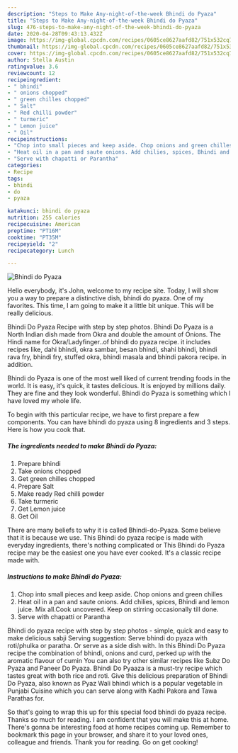 ```yaml
---
description: "Steps to Make Any-night-of-the-week Bhindi do Pyaza"
title: "Steps to Make Any-night-of-the-week Bhindi do Pyaza"
slug: 476-steps-to-make-any-night-of-the-week-bhindi-do-pyaza
date: 2020-04-28T09:43:13.432Z
image: https://img-global.cpcdn.com/recipes/0605ce8627aafd82/751x532cq70/bhindi-do-pyaza-recipe-main-photo.jpg
thumbnail: https://img-global.cpcdn.com/recipes/0605ce8627aafd82/751x532cq70/bhindi-do-pyaza-recipe-main-photo.jpg
cover: https://img-global.cpcdn.com/recipes/0605ce8627aafd82/751x532cq70/bhindi-do-pyaza-recipe-main-photo.jpg
author: Stella Austin
ratingvalue: 3.6
reviewcount: 12
recipeingredient:
- " bhindi"
- " onions chopped"
- " green chilles chopped"
- " Salt"
- " Red chilli powder"
- " turmeric"
- " Lemon juice"
- " Oil"
recipeinstructions:
- "Chop into small pieces and keep aside. Chop onions and green chilles"
- "Heat oil in a pan and saute onions. Add chilies, spices, Bhindi and lemon juice. Mix all.Cook uncovered. Keep on stirring occasionally till done."
- "Serve with chapatti or Parantha"
categories:
- Recipe
tags:
- bhindi
- do
- pyaza

katakunci: bhindi do pyaza 
nutrition: 255 calories
recipecuisine: American
preptime: "PT16M"
cooktime: "PT35M"
recipeyield: "2"
recipecategory: Lunch

---
```



![Bhindi do Pyaza](https://img-global.cpcdn.com/recipes/0605ce8627aafd82/751x532cq70/bhindi-do-pyaza-recipe-main-photo.jpg)

Hello everybody, it's John, welcome to my recipe site. Today, I will show you a way to prepare a distinctive dish, bhindi do pyaza. One of my favorites. This time, I am going to make it a little bit unique. This will be really delicious.

Bhindi Do Pyaza Recipe with step by step photos. Bhindi Do Pyaza is a North Indian dish made from Okra and double the amount of Onions. The Hindi name for Okra/Ladyfinger..of bhindi do pyaza recipe. it includes recipes like, dahi bhindi, okra sambar, besan bhindi, shahi bhindi, bhindi rava fry, bhindi fry, stuffed okra, bhindi masala and bhindi pakora recipe. in addition.

Bhindi do Pyaza is one of the most well liked of current trending foods in the world. It is easy, it's quick, it tastes delicious. It is enjoyed by millions daily. They are fine and they look wonderful. Bhindi do Pyaza is something which I have loved my whole life.


To begin with this particular recipe, we have to first prepare a few components. You can have bhindi do pyaza using 8 ingredients and 3 steps. Here is how you cook that.

<!--inarticleads1-->

##### The ingredients needed to make Bhindi do Pyaza:

1. Prepare  bhindi
1. Take  onions chopped
1. Get  green chilles chopped
1. Prepare  Salt
1. Make ready  Red chilli powder
1. Take  turmeric
1. Get  Lemon juice
1. Get  Oil


There are many beliefs to why it is called Bhindi-do-Pyaza. Some believe that it is because we use. This Bhindi do pyaza recipe is made with everyday ingredients, there&#39;s nothing complicated or This Bhindi do Pyaza recipe may be the easiest one you have ever cooked. It&#39;s a classic recipe made with. 

<!--inarticleads2-->

##### Instructions to make Bhindi do Pyaza:

1. Chop into small pieces and keep aside. Chop onions and green chilles
1. Heat oil in a pan and saute onions. Add chilies, spices, Bhindi and lemon juice. Mix all.Cook uncovered. Keep on stirring occasionally till done.
1. Serve with chapatti or Parantha


Bhindi do pyaza recipe with step by step photos - simple, quick and easy to make delicious sabji Serving suggestion: Serve bhindi do pyaza with roti/phulka or paratha. Or serve as a side dish with. In this Bhindi Do Pyaza recipe the combination of bhindi, onions and curd, perked up with the aromatic flavour of cumin You can also try other similar recipes like Subz Do Pyaza and Paneer Do Pyaza. Bhindi Do Pyaaza is a must-try recipe which tastes great with both rice and roti. Give this delicious preparation of Bhindi Do Pyaza, also known as Pyaz Wali bhindi which is a popular vegetable in Punjabi Cuisine which you can serve along with Kadhi Pakora and Tawa Parathas for. 

So that's going to wrap this up for this special food bhindi do pyaza recipe. Thanks so much for reading. I am confident that you will make this at home. There's gonna be interesting food at home recipes coming up. Remember to bookmark this page in your browser, and share it to your loved ones, colleague and friends. Thank you for reading. Go on get cooking!
